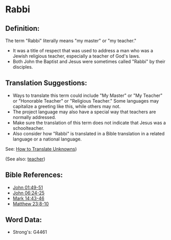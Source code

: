 # Rabbi #

## Definition: ##

The term "Rabbi" literally means "my master" or "my teacher."

* It was a title of respect that was used to address a man who was a Jewish religious teacher, especially a teacher of God's laws.
* Both John the Baptist and Jesus were sometimes called "Rabbi" by their disciples.

## Translation Suggestions: ##

* Ways to translate this term could include "My Master" or "My Teacher" or "Honorable Teacher" or "Religious Teacher." Some languages may capitalize a greeting like this, while others may not.
* The project language may also have a special way that teachers are normally addressed.
* Make sure the translation of this term does not indicate that Jesus was a schoolteacher.
* Also consider how "Rabbi" is translated in a Bible translation in a related language or a national language. 

See: [How to Translate Unknowns](rc://en/ta/man/translate/translate-unknown))

(See also: [teacher](../other/teacher.md))

## Bible References: ##

* [John 01:49-51](rc://en/tn/help/jhn/01/49)
* [John 06:24-25](rc://en/tn/help/jhn/06/24)
* [Mark 14:43-46](rc://en/tn/help/mrk/14/43)
* [Matthew 23:8-10](rc://en/tn/help/mat/23/08)

## Word Data: ##

* Strong's: G4461
